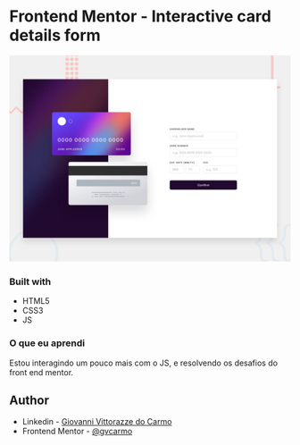 # Frontend Mentor - Interactive card details form

![Design preview for the Interactive card details form coding challenge](./design/desktop-preview.jpg)

### Built with

- HTML5
- CSS3
- JS

### O que eu aprendi

Estou interagindo um pouco mais com o JS, e resolvendo os desafios do front end mentor.

## Author

- Linkedin - [Giovanni Vittorazze do Carmo](https://www.linkedin.com/in/gvcarmo/)
- Frontend Mentor - [@gvcarmo](https://www.frontendmentor.io/profile/gvcarmo)




